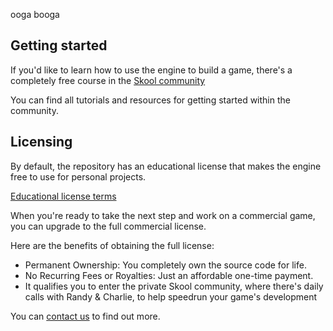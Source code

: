 ooga booga

## Getting started
If you'd like to learn how to use the engine to build a game, there's a completely free course in the [Skool community](https://www.skool.com/game-dev)

You can find all tutorials and resources for getting started within the community.

## Licensing
By default, the repository has an educational license that makes the engine free to use for personal projects.

[Educational license terms](https://github.com/alpinestudios/oogabooga/blob/master/LICENSE.md)

When you're ready to take the next step and work on a commercial game, you can upgrade to the full commercial license.

Here are the benefits of obtaining the full license:
- Permanent Ownership: You completely own the source code for life.
- No Recurring Fees or Royalties: Just an affordable one-time payment.
- It qualifies you to enter the private Skool community, where there's daily calls with Randy & Charlie, to help speedrun your game's development

You can [contact us](https://randy.gg/contact) to find out more.
